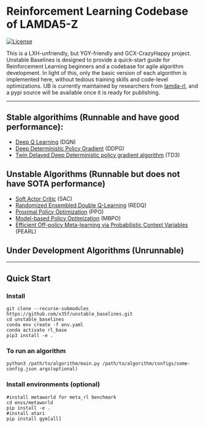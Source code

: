 # Reinforcement Learning Codebase of LAMDA5-Z

[![License](https://img.shields.io/badge/license-MIT-blue.svg)](https://github.com/rlworkgroup/metaworld/blob/master/LICENSE)

This is a LXH-unfriendly, but YGY-friendly and GCX-CrazyHappy project. Unstable Baselines is designed to provide a quick-start guide for Reinforcement Learning beginners and a codebase for agile algorithm development. In light of this, only the basic version of each algorithm is implemented here, without tedious training skills and code-level optimizations. 
UB is currently maintained by researchers from [lamda-rl](https://github.com/LAMDA-RL), and a pypi source will be available once it is ready for publishing.


---
## Stable algorithims (Runnable and have good performance):
* [Deep Q Learning](https://arxiv.org/abs/1312.5602) (DQN) 
* [Deep Deterministic Policy Gradient](https://arxiv.org/abs/1509.02971v6) (DDPG)
* [Twin Delayed Deep Deterministic policy gradient algorithm](https://arxiv.org/pdf/1802.09477) (TD3)


## Unstable Algorithms (Runnable but does not have SOTA performance)
* [Soft Actor Critic](https://arxiv.org/abs/1801.01290) (SAC)
* [Randomized Ensembled Double Q-Learning](https://arxiv.org/abs/2101.05982) (REDQ)
* [Proximal Policy Optimization](https://arxiv.org/abs/1707.06347) (PPO)
* [Model-based Policy Optimization](https://arxiv.org/abs/1906.08253) (MBPO)
* [Efficient Off-policy Meta-learning via Probabilistic Context Variables](http://arxiv.org/abs/1903.08254) (PEARL)

## Under Development Algorithms (Unrunnable)

---
## Quick Start

### Install
``` shell
git clone --recurse-submodules https://github.com/x35f/unstable_baselines.git
cd unstable_baselines
conda env create -f env.yaml 
conda activate rl_base
pip3 install -e .
```

### To run an algorithm
``` shell
python3 /path/to/algorithm/main.py /path/to/algorithm/configs/some-config.json args(optional)
```

### Install environments (optional)
``` shell
#install metaworld for meta_rl benchmark
cd envs/metaworld
pip install -e .
#install atari
pip install gym[all]
```


